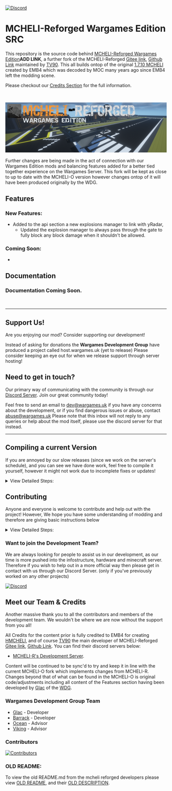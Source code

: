 <!-- Update with new links and icons to wargames parts -->
<!-- [![Curse Forge](https://cdn.jsdelivr.net/npm/@intergrav/devins-badges@3/assets/cozy/available/curseforge_vector.svg)]() -->
<!--[![Modrinth](https://cdn.jsdelivr.net/npm/@intergrav/devins-badges@3/assets/cozy/available/modrinth_vector.svg)]() -->

[![Discord](https://cdn.jsdelivr.net/npm/@intergrav/devins-badges@3/assets/cozy/social/discord-plural_vector.svg)](https://discord.wargames.uk)

# MCHELI-Reforged Wargames Edition SRC

This repository is the source code behind [MCHELI-Reforged Wargames Edition]()**ADD LINK**, a further fork of the MCHELI-Reforged [Gitee link](https://gitee.com/TV90/MCH-Reforged), [Github Link](https://github.com/TV90/MCH-Reforged) maintained by [TV90](https://github.com/TV90). This all builds ontop of the original [1.7.10 MCHELI](https://www.curseforge.com/minecraft/mc-mods/mcheli-minecraft-helicopter-mod) created by EMB4 which was decoded by MOC many years ago since EMB4 left the modding scene.

Please checkout our [Credits Section](#meet-our-team--credits) for the full information.

<br>

![MCHELI-Reforged Wargames Edition Banner](https://github.com/Wargames-Development/SRC-MCHELI-R-WDG-Edition/blob/main/assets/MCHELI-R-Banner.png?raw=true)

Further changes are being made in the act of connection with our Wargames Edition mods and balancing features added for a better tied together experience on the Wargames Server. This fork will be kept as close to up to date with the MCHELI-O version however changes ontop of it will have been produced originally by the WDG.

## Features

<!-- Write about the features of the mod and include some gifs or images to help document major features. Below is an example of image/gif addition -->
<!-- ![Weapon Showcase](https://raw.githubusercontent.com/Cubed-Development/Modern-Warfare-Cubed/main/assets/showcase/Weapon%20Showcase.gif) -->

### New Features:

- Added to the api section a new explosions manager to link with yRadar,
  - Updated the explosion manager to always pass through the gate to fully block any block damage when it shouldn't be allowed.

### Coming Soon:

-

## Documentation

### Documentation Coming Soon.

<!--
If there is some documentation then please include this and update the link! The website forum documentation page needs to be produced first...

We now have documentation, it is still early, so not everything might be there, you can check it out [here](https://docs.wargames.uk/<mod>)!
-->

<br>

---

## Support Us!

<!-- Update this once wargames hosting comes out properly to direct to purchase a server! -->

Are you enjoying our mod?
Consider supporting our development!

Instead of asking for donations the **Wargames Development Group** have produced a project called host.wargames.uk (yet to release) Please consider keeping an eye out for when we release support through server hosting!

## Need to get in touch?

<!-- If Discord server or contact lines via email change, update this section here. -->

Our primary way of communicating with the community is through our [Discord Server](https://discord.wargames.uk).
Join our great community today!

Feel free to send an email to dev@wargames.uk if you have any concerns about the development, or if you find dangerous issues or abuse, contact abuse@wargames.uk
Please note that this inbox will not reply to any queries or help about the mod itself, please use the discord server for that instead.

---

## Compiling a current Version

If you are annoyed by our slow releases (since we work on the server's schedule), and you can see we have done work,
feel free to compile it yourself, however it might not work due to incomplete fixes or updates!

<!-- This is a very basic guide to getting the repo setup, this is on purpose, but could be updated if things change or is wanted -->

<details>
<summary>View Detailed Steps:</summary>

1. Enter the source code directory
   1. Navigate to the location where you downloaded the sources. *it should be `C:/Users/%USER%/Downloads`*

   2. Enter the downloaded source tree.

   3. For Win11 Shift Right-Click, and select `Open in terminal` This will open a CMD instance in this location, *if this for some reason is a powershell instance please follow below:*
        1. Open a CMD window (search CMD)

        2. cd to the directory:

        ```cmd
            cd /path/to/project-root/dir/
        ```

<br>

2. Build the mod
    1. Type `gradlew build` and then click enter

    2. Wait for completion

<br>

3. Locate the mod file.
   1. Navigate to the location where you downloaded the sources. *it should be `C:/Users/%USER%/Downloads`*

   2. Enter the downloaded source tree.

   3. Navigate to `build/libs`.

   4. Grab the .jar file from there. *This mod might be unstable due to the state of current development*

4. Updating your mod
    1. You will notice if you try and use the jar to run the game you will have issues with all the textures and vehicles missing if not crashes. Follow the below steps:

    2. Take the jar and extract it using a unzipping tool (winrar, 7zip, windows extraction),

    3. Find your existing mcheli mod folder, and inside delete the "mcheli" folder. this is not the main mcheli folder shown in the mods folder but the one inside of it.

    4. Upload the mcheli folder you recieved from extracting the jar and put it in its place.

5. Alernatively you should instead go to our hosted main repo and download the mod there: [MCHELI-R/O Wargames Edition](https://github.com/Wargames-Development/MCHELI-R-O-WDG-Edition)

</details>

## Contributing

<!-- This is a very basic guide to getting the repo setup, this is on purpose, but could be updated if things change or is wanted -->

Anyone and everyone is welcome to contribute and help out with the project!
However, We hope you have some understanding of modding and therefore are giving basic instructions below

<details>
<summary>View Detailed Steps:</summary>

1. Follow the Step 1 from compiling the latest version above,

2. Setup the workspace
    1. Type `gradlew setupDecompWorkspace` and then click enter

    2. Wait for completion

3. Depending on your editor of choice follow one of the below:

* Intellij Idea:
    1. Generate idea files by running `gradlew idea` in the cmd.

    2. Open the .ipr file in the explorer to intellij Idea.

* Eclipse Users:
    1. Generate eclipse files by running  `gradlew eclipse` in the cmd.

    2. Select the **eclipse** folder as a workspace when opening eclipse.

</details>

### Want to join the Development Team?

We are always looking for people to assist us in our development, as our time is more pushed into the infostructure, hardware and minecraft server.
Therefore if you wish to help out in a more official way then please get in contact with us through our Discord Server. (only if you've previously worked on any other projects)

[![Discord](https://cdn.jsdelivr.net/npm/@intergrav/devins-badges@3/assets/cozy/social/discord-plural_vector.svg)](https://discord.wargames.uk)

## Meet our Team & Credits

<!-- Add Credit to the developers of any used code, models or textures, including links. -->

Another massive thank you to all the contributors and members of the development team.
We wouldn't be where we are now without the support from you all!

All Credits for the content prior is fully credited to EMB4 for creating [HMCHELI](https://www.curseforge.com/minecraft/mc-mods/mcheli-minecraft-helicopter-mod), and of course [TV90](https://gitee.com/TV90/) the main developer of MCHELI-Reforged [Gitee link](https://gitee.com/TV90/MCH-Reforged), [Github Link](https://github.com/TV90/MCH-Reforged). You can find their discord servers below:

- [MCHELI-R's Development Server](https://discord.gg/SfkbkqhkXK).

Content will be continued to be sync'd to try and keep it in line with the current MCHELI-O fork which implements changes from MCHELI-R. Changes beyond that of what can be found in the MCHELI-O is original code/adjustments including all content of the Features section having been developed by [Glac](https://github.com/RhysHopkins04) of the [WDG](https://github.com/Wargames-Development).

### Wargames Development Group Team

- [Glac](https://github.com/RhysHopkins04) - Developer
- [Barrack](https://github.com/BateNacon) - Developer
- [Ocean](https://github.com/Oceanseaj) - Advisor
- [Viking](https://github.com/snowboardman91) - Advisor

### Contributors

[![Contributors](https://contrib.rocks/image?repo=Wargames-Development/SRC-MCHELI-R-O-WDG-Edition)](https://github.com/Wargames-Development/SRC-MCHELI-R-O-WDG-Edition/graphs/contributors)

### OLD README:

To view the old README.md from the mcheli reforged developers please view [OLD README](/MCHR-README.md), and their [OLD DESCRIPTION](/description.md).
